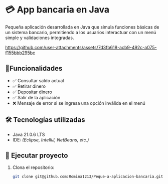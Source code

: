 <h1>💳 App bancaria en Java</h1>
Pequeña aplicación desarrollada en Java que simula funciones básicas de un sistema bancario, permitiendo a los usuarios interactuar con un menú simple y validaciones integradas.

https://github.com/user-attachments/assets/7d3fb618-acb9-492c-a075-f155bbb295bc

## 🚀Funcionalidades
- ✅ Consultar saldo actual  
- ✅ Retirar dinero  
- ✅ Depositar dinero  
- ✅ Salir de la aplicación  
- ❌ Mensaje de error si se ingresa una opción inválida en el menú

## 🛠 Tecnologías utilizadas
- Java 21.0.6 LTS
- IDE: *(Eclipse, IntelliJ, NetBeans, etc.)*

## 📂 Ejecutar proyecto
1.  Clona el repositorio:
    ```bash
    git clone git@github.com:Romina1213/Peque-a-aplicacion-bancaria.git
    ```
